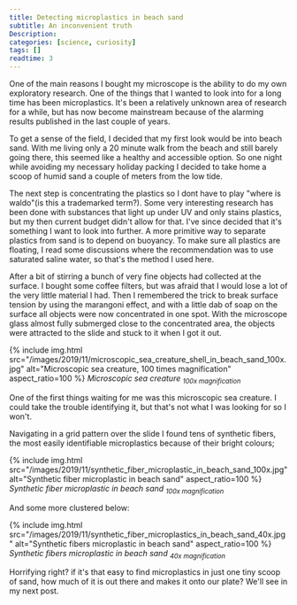 ```yaml
---
title: Detecting microplastics in beach sand
subtitle: An inconvenient truth
Description:
categories: [science, curiosity]
tags: []
readtime: 3
---
```


One of the main reasons I bought my microscope is the ability to do my own exploratory research. One of the things that I wanted to look into for a long time has been microplastics. It's been a relatively unknown area of research for a while, but has now become mainstream because of the alarming results published in the last couple of years.

To get a sense of the field, I decided that my first look would be into beach sand. With me living only a 20 minute walk from the beach and still barely going there, this seemed like a healthy and accessible option. So one night while avoiding my necessary holiday packing I decided to take home a scoop of humid sand a couple of meters from the low tide.

The next step is concentrating the plastics so I dont have to play "where is waldo"(is this a trademarked term?). Some very interesting research has been done with substances that light up under UV and only stains plastics, but my then current budget didn't allow for that. I've since decided that it's something I want to look into further. A more primitive way to separate plastics from sand is to depend on buoyancy. To make sure all plastics are floating, I read some discussions where the recommendation was to use saturated saline water, so that's the method I used here.

After a bit of stirring a bunch of very fine objects had collected at the surface. I bought some coffee filters, but was afraid that I would lose a lot of the very little material I had. Then I remembered the trick to break surface tension by using the marangoni effect, and with a little dab of soap on the surface all objects were now concentrated in one spot. With the microscope glass almost fully submerged close to the concentrated area, the objects were attracted to the slide and stuck to it when I got it out.

{% include img.html src="/images/2019/11/microscopic_sea_creature_shell_in_beach_sand_100x.jpg" alt="Microscopic sea creature, 100 times magnification" aspect_ratio=100 %}
_Microscopic sea creature <sub>100x magnification</sub>_

One of the first things waiting for me was this microscopic sea creature. I could take the trouble identifying it, but that's not what I was looking for so I won't.

Navigating in a grid pattern over the slide I found tens of synthetic fibers, the most easily identifiable microplastics because of their bright colours;

{% include img.html src="/images/2019/11/synthetic_fiber_microplastic_in_beach_sand_100x.jpg" alt="Synthetic fiber microplastic in beach sand" aspect_ratio=100 %}
_Synthetic fiber microplastic in beach sand <sub>100x magnification</sub>_

And some more clustered below:

{% include img.html src="/images/2019/11/synthetic_fiber_microplastics_in_beach_sand_40x.jpg" alt="Synthetic fibers microplastic in beach sand" aspect_ratio=100 %}
_Synthetic fibers microplastic in beach sand <sub>40x magnification</sub>_

Horrifying right? if it's that easy to find microplastics in just one tiny scoop of sand, how much of it is out there and makes it onto our plate? We'll see in my next post.